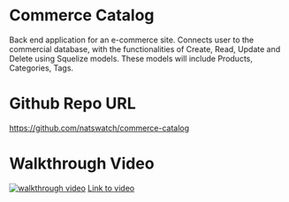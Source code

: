 # Commerce Catalog
Back end application for an e-commerce site. Connects user to the commercial database, with the functionalities of Create, Read, Update and Delete using Squelize models. These models will include Products, Categories, Tags.




# Github Repo URL
https://github.com/natswatch/commerce-catalog

# Walkthrough Video
[![walkthrough video](https://img.youtube.com/vi/zFbQlx6dJSg/0.jpg)](https://youtu.be/zFbQlx6dJSg)
[Link to video](https://youtu.be/zFbQlx6dJSg)    